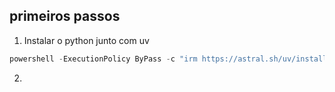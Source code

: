 ## primeiros passos

1. Instalar o python junto com uv

```powershell
powershell -ExecutionPolicy ByPass -c "irm https://astral.sh/uv/install.ps1 | iex"
```

2.